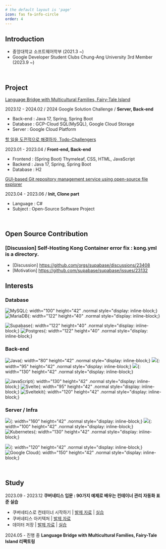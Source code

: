 ```yaml
---
# the default layout is 'page'
icon: fas fa-info-circle
order: 4
---
```


## **Introduction**
   - 중앙대학교 소프트웨어학부 (2021.3 ~)
   - Google Developer Student Clubs Chung-Ang University 3rd Member (2023.9 ~)
<br>

## **Project**

[Language Bridge with Multicultural Families, Fairy-Tale Island](https://github.com/RumosZin/FTIsland-BE)

2023.12 - 2024.02 / 2024 Google Solution Challenge / **Server, Back-end**

- Back-end : Java 17, Spring, Spring Boot
- Database : GCP-Cloud SQL(MySQL), Google Cloud Storage
- Server : Google Cloud Platform

[할 일을 도전적으로 해결하자, Todo-Challengers](https://github.com/RumosZin/todoChallegers)

2023.01 - 2023.04 / **Front-end, Back-end**

- Frontend : (Spring Boot) Thymeleaf, CSS, HTML, JavaScript
- Backend : Java 17, Spring, Spring Boot
- Database : H2

[GUI-based Git repository management service using open-source file explorer](https://github.com/RumosZin/Welcome-git)

2023.04 - 2023.06 / **Init, Clone part**

- Language : C#
- Subject : Open-Source Software Project
<br>

## **Open Source Contribution**

### [Discussion] Self-Hosting Kong Container error fix : kong.yml is a directory.

- [Discussion] https://github.com/orgs/supabase/discussions/23408
- [Motivation] https://github.com/supabase/supabase/issues/23132


## **Interests**

### **Database**

![MySQL](https://img.shields.io/badge/MySQL-4479A1?style=for-the-badge&logo=MySQL&logoColor=white){: width="100" height="42" .normal style="display: inline-block;} ![MariaDB](https://img.shields.io/badge/MariaDB-003545?style=for-the-badge&logo=mariadb&logoColor=white){: width="122" height="40" .normal style="display: inline-block;} 

![Supabase](https://img.shields.io/badge/Supabase-3ECF8E?style=for-the-badge&logo=supabase&logoColor=white){: width="122" height="40" .normal style="display: inline-block;} ![Postgres](https://img.shields.io/badge/postgres-%23316192.svg?style=for-the-badge&logo=postgresql&logoColor=white){: width="122" height="40" .normal style="display: inline-block;}  
   
### Back-end
![Java](https://img.shields.io/badge/java-%23ED8B00.svg?style=for-the-badge&logo=openjdk&logoColor=white){: width="80" height="42" .normal style="display: inline-block;} <img src="https://img.shields.io/badge/Spring-6DB33F?style=for-the-badge&logo=Spring&logoColor=white">{: width="95" height="42" .normal style="display: inline-block;} <img src="https://img.shields.io/badge/springboot-6DB33F?style=for-the-badge&logo=springboot&logoColor=white">{: width="130" height="42" .normal style="display: inline-block;}

![JavaScript](https://img.shields.io/badge/javascript-%23323330.svg?style=for-the-badge&logo=javascript&logoColor=%23F7DF1E){: width="130" height="42" .normal style="display: inline-block;} ![Svelte](https://img.shields.io/badge/svelte-%23f1413d.svg?style=for-the-badge&logo=svelte&logoColor=white){: width="95" height="42" .normal style="display: inline-block;} ![Sveltekit](https://img.shields.io/badge/sveltekit-%23f1413d.svg?style=for-the-badge&logo=svelte&logoColor=white){: width="120" height="42" .normal style="display: inline-block;}

### Server / Infra
<img src="https://img.shields.io/badge/GitHub Actions-2088FF?style=for-the-badge&logo=GitHub Actions&logoColor=white">{: width="160" height="42" .normal style="display: inline-block;} <img src="https://img.shields.io/badge/docker-%230db7ed.svg?style=for-the-badge&logo=docker&logoColor=white">{: width="100" height="42" .normal style="display: inline-block;} ![Kubernetes](https://img.shields.io/badge/kubernetes-%23326ce5.svg?style=for-the-badge&logo=kubernetes&logoColor=white){: width="130" height="42" .normal style="display: inline-block;}

<img src="https://img.shields.io/badge/amazonaws-232F3E?style=for-the-badge&logo=amazonaws&logoColor=white">{: width="120" height="42" .normal style="display: inline-block;} ![Google Cloud](https://img.shields.io/badge/GoogleCloud-%234285F4.svg?style=for-the-badge&logo=google-cloud&logoColor=white){: width="150" height="42" .normal style="display: inline-block;}

<br>

## **Study**

2023.09 - 2023.12 **쿠버네티스 입문 : 90가지 예제로 배우는 컨테이너 관리 자동화 표준 실습**

- 쿠버네티스로 컨테이너 시작하기 | [발제 자료](https://puzzle-squirrel-4b4.notion.site/4a9bcf154caa4265b8f34379764a2c88?pvs=4) | [실습](https://github.com/RumosZin/k8s-start-with-container-practice)
- 쿠버네티스 아키텍처 | [발제 자료](https://puzzle-squirrel-4b4.notion.site/f05079b37dd341d485d065ff5d0f2a70?pvs=4)
- 데이터 저장 | [발제 자료](https://puzzle-squirrel-4b4.notion.site/f60d84521733442cb4f34069afdeea8a?pvs=4) | [실습](https://github.com/RumosZin/k8s-save-data)

2024.05 - 진행 중 **Language Bridge with Multicultural Families, Fairy-Tale Island 리팩토링**

<br>







<!--
**RumosZin/RumosZin** is a ✨ _special_ ✨ repository because its `README.md` (this file) appears on your GitHub profile.

Here are some ideas to get you started:

- 🔭 I’m currently working on ...
- 🌱 I’m currently learning ...
- 👯 I’m looking to collaborate on ...
- 🤔 I’m looking for help with ...
- 💬 Ask me about ...
- 📫 How to reach me: ...
- 😄 Pronouns: ...
- ⚡ Fun fact: ...
-->
